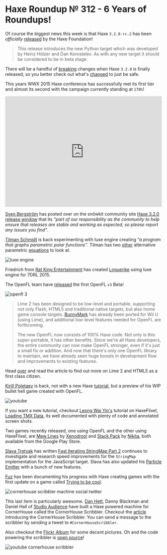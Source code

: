 [_template]: ../templates/roundup.html
[date]: / "2015-03-24 13:19:00"
[modified]: / "2015-03-25 10:00:00"
[published]: / "2015-03-25 10:55:00"
[“”]: a ""
# Haxe Roundup № 312 - 6 Years of Roundups!

Of course the biggest news this week is that Haxe `3.2.0-rc.2` has been _officially_ 
[released][l1] by the Haxe Foundation!

> This release introduces the new Python target which was developed by 
Heinz Hölzer and Dan Korostelev. As with any new target it should be 
considered to be in beta stage.

There will be a handful of [breaking][l2] changes when Haxe `3.2.0` is finally 
released, so you better check out what's [changed][l19] to just be safe.

This years WWX 2015 Haxe conference has successfully met its first tier and almost
its second with the campaign currently standing at `170%`!

<iframe frameborder="0" height="355px" width="100%" src="http://www.ulule.com/wwx2015/widget.html" scrolling="no"></iframe>

[Sven Bergström][tw1] has posted over on the snõwkit community site [Haxe 3.2.0
release window][l3] that its _“part of our responsibility as the community 
to help ensure that releases are stable and working as expected, so please 
report any issues you find”_.

[Tilman Schmidt][tw2] is back experimenting with luxe engine creating _“a 
program that graphs parametric polar functions”_. Tilman has two [other][l6]
alternative parametric [equations][l7] to look at.

![luxe engine](/img/312/parametric.png "@KeyMaster_ parametric polar function")

Friedrich from [Rat King Entertainment][tw7] has created [Loguerike][l12] using
luxe engine for 7DRL 2015.

The OpenFL team have [released][l4] the first OpenFL `v3` Beta!

![openfl 3](/img/312/openfl3architecture.png "OpenFL 3 Architecture")

> Lime 2 has been designed to be low-level and portable, supporting not only 
Flash, HTML5 and traditional native targets, but also home game console targets. 
[BunnyMark][l5] has already been ported for Wii U (using Lime), and additional
low-level features needed for OpenFL are forthcoming.
> 
> The new OpenFL now consists of 100% Haxe code. Not only is this super-portable, it 
has other benefits. Since we're all Haxe developers, the entire community can now 
make OpenFL stronger, even if it's just a small fix or addition. And now that 
there's only one OpenFL library to maintain, we have already seen huge boosts 
in development flow and improvements to existing features.

Head [over][l4] and read the article to find out more on Lime 2 and HTML5 as a
first class citizen.

[Kirill Poletaev][tw3] is back, not with a new Haxe [tutorial][l8], but a 
preview of his WIP bullet hell game created with OpenFL.

![youtube](wq6dOijXuyw)

If you want a new tutorial, checkout [Leong Wai Yin's][tw4] tutorial on HaxeFlixel,
[Loading TMX Data][l9], its well documented with plenty of code and annotated screen
shots.

Two games recently released, one using OpenFL and the other using HaxeFlixel,
are [Mew Lines][l10] by [Xenodrool][tw5] and [Stack Pack][l11] by [Nikita][tw6], 
both available from the Google Play Store.

[Slava Tretyak][tw8] has written [Fast Iterating StringMap Part 2][l13] continues
to investigate and research speed improvements for the `StringMap` implementation
for the JavaScript target. Slava has also updated his [Particle Emitter][l14] with
a bunch of new features.

[Fuz][tw9] has been documenting his progress with Haxe creating games with the
first update on a game called [Trying to be cool][l15].

![cornerhouse scribbler machine social twitter](/img/312/scribbler.jpg "")

This last item is particularly awesome. [Dan Hett][tw10], Danny Blackman and
Daniel Hall of [Studio Audience][tw11] have built a Haxe powered machine for
CornerHouse called the CornerHouse Scribbler. Checkout the [article][l16] introducing
the CornerHouse Scribbler. You can send a message to the scribbler by sending a 
tweet to `#CornerHouseScribbler`. 

Also checkout the [Flickr Album][l17] for some
decent pictures. Oh and the code powering the scribbler is [open source][l18]!

![youtube cornerhouse scribbler](Nvm27PEjQlw)

[tw11]: https://twitter.com/studioaudienced "@studioaudienced"
[tw10]: https://twitter.com/danhett "@danhett"
[tw9]: https://twitter.com/fuz_games "@fuz_games"
[tw8]: https://twitter.com/djnudnyj "@djnudnyj"
[tw7]: https://twitter.com/RatKingsLair "@RatKingsLair"
[tw6]: https://twitter.com/rsredsq "@rsredsq"
[tw5]: https://twitter.com/xenodrool "@xenodrool"
[tw4]: https://twitter.com/laxa88 "@laxa88"
[tw3]: https://twitter.com/kircode "@kircode"
[tw2]: https://twitter.com/KeyMaster_ "@KeyMaster_"
[tw1]: https://twitter.com/___discovery "@___discovery"

[l19]: http://haxe.org/download/version/3.2.0-rc.2 "Haxe 3.2.0-rc.2 ChangeLog"
[l18]: https://github.com/danhett/ch-hostapp "CornerHouse Scribbler on GitHub"
[l17]: https://www.flickr.com/photos/cornerhousemanchester/sets/72157648954887703/ "CornerHouse Scribbler Flickr Album"
[l16]: http://www.cornerhouse.org/creatives/creatives-news/if-these-walls-could-indeed-talk-introducing-the-cornerhouse-scribbler "Introducing the CornerHouse Scribbler!"
[l15]: https://fuzdevlog.wordpress.com/2015/03/21/haxe-challenge-game-1-status/ "Haxe Update #1"
[l14]: http://blog.zame-dev.org/particle-emitter-updated-again/ "Particle Emitter Update"
[l13]: http://blog.zame-dev.org/fastiteratingstringmap-part-2/ "Fast Iterating StringMap Part 2"
[l12]: http://fholio.de/things/7drl2015/ "Loguerike made for 7DRL 2015"
[l11]: https://play.google.com/store/apps/details?id=com.dmblck.stackpack "Stack Pack available from the Google Play Store"
[l10]: https://play.google.com/store/apps/details?id=com.xenodrool.mewLines.free "Mew Lines available from the Google Play Store"
[l9]: http://coinflipstudios.com/devblog/?p=182 "HaxeFlixel Tutorial - Loading TMX Data"
[l8]: http://haxecoder.com "Haxe Tutorials"
[l7]: https://twitter.com/KeyMaster_/status/579305359766130688 "Tilman's experiment 2"
[l6]: https://twitter.com/KeyMaster_/status/579304396149911552 "Tilman's experiment 1"
[l5]: http://www.openfl.org/samples/bunny/ "OpenFL BunnyMark"
[l4]: http://www.openfl.org/blog/2015/03/20/here-comes-the-first-openfl-3-beta/ "Here Comes the First OpenFL 3 Beta!"
[l3]: http://snowkit.org/2015/03/16/haxe-3-2-0/ "Haxe 3.2.0 release window"
[l2]: https://github.com/HaxeFoundation/haxe/wiki/Breaking-changes-in-Haxe-3.2.0 "Haxe 3.2.0 Breaking Changes"
[l1]: https://groups.google.com/forum/#!msg/haxelang/0UIP6BDn5RA/9-7YrQdyGoIJ "Haxe 3.2.0-rc.2 has been released!"